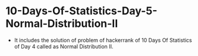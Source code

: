 # 10-Days-Of-Statistics-Day-5-Normal-Distribution-II
- It includes the solution of problem of hackerrank of 10 Days Of Statistics of Day 4 called as Normal Distribution II.
